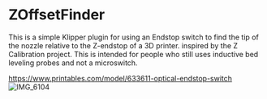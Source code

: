 # ZOffsetFinder
This is a simple Klipper plugin for using an Endstop switch to find the tip of the nozzle relative to the Z-endstop of a 3D printer. 
inspired by the Z Calibration project. This is intended for people who still uses inductive bed leveling probes and not a microswitch.

https://www.printables.com/model/633611-optical-endstop-switch
![IMG_6104](https://github.com/Shinobubu/ZOffsetFinder/assets/14949931/46fd0f89-9997-4bda-bd13-b399e8629cc1)
